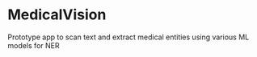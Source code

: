 # MedicalVision
Prototype app to scan text and extract medical entities using various ML models for NER
